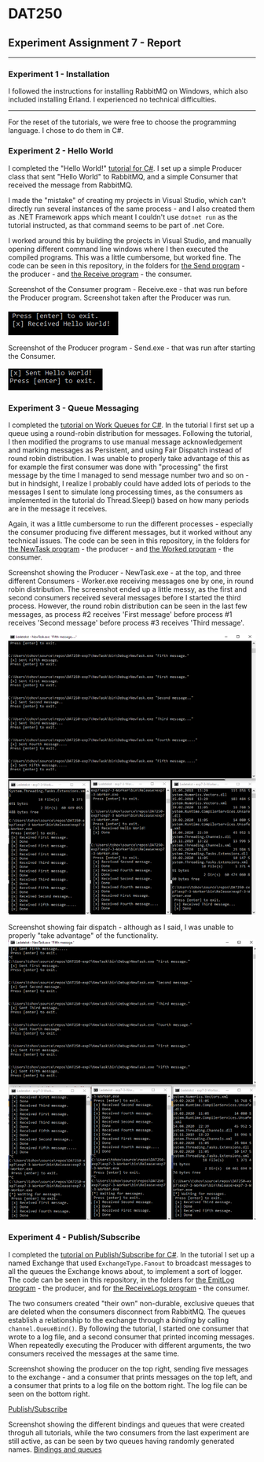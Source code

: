 # DAT250
## Experiment Assignment 7 - Report

---

### Experiment 1 - Installation

I followed the instructions for installing RabbitMQ on Windows, which also included installing Erland. I experienced no technical difficulties.

---

For the reset of the tutorials, we were free to choose the programming language. I chose to do them in C#.

### Experiment 2 - Hello World

I completed the "Hello World!" [tutorial for C#](https://www.rabbitmq.com/tutorials/tutorial-one-dotnet.html). I set up a simple Producer class that sent "Hello World" to RabbitMQ, and a simple Consumer that received the message from RabbitMQ.

I made the "mistake" of creating my projects in Visual Studio, which can't directly run several instances of the same process - and I also created them as .NET Framework apps which meant I couldn't use ```dotnet run``` as the tutorial instructed, as that command seems to be part of .net Core.

I worked around this by building the projects in Visual Studio, and manually opening different command line windows where I then executed the compiled programs. This was a little cumbersome, but worked fine. The code can be seen in this repository, in the folders for [the Send program](DAT250-exp7/DAT250-exp7) - the producer - and [the Receive program](DAT250-exp7/DAT250-exp7-Receive) - the consumer.

Screenshot of the Consumer program - Receive.exe - that was run before the Producer program. Screenshot taken after the Producer was run.

![Receive.exe](img/2-receive.PNG)

Screenshot of the Producer program - Send.exe - that was run after starting the Consumer.

![Send.exe](img/2-send.PNG)

### Experiment 3 - Queue Messaging

I completed the [tutorial on Work Queues for C#](https://www.rabbitmq.com/tutorials/tutorial-two-dotnet.html). In the tutorial I first set up a queue using a round-robin distribution for messages. Following the tutorial, I then modified the programs to use manual message acknowledgement and marking messages as Persistent, and using Fair Dispatch instead of round robin distribution. I was unable to properly take advantage of this as for example the first consumer was done with "processing" the first message by the time I managed to send message number two and so on - but in hindsight, I realize I probably could have added lots of periods to the messages I sent to simulate long processing times, as the consumers as implemented in the tutorial do Thread.Sleep() based on how many periods are in the message it receives.

Again, it was a little cumbersome to run the different processes - especially the consumer producing five different messages, but it worked without any technical issues. The code can be seen in this repository, in the folders for [the NewTask program](DAT250-exp7/NewTask) - the producer - and [the Worked program](DAT250-exp7/exp7-3-Worker) - the consumer.

Screenshot showing the Producer -  NewTask.exe - at the top, and three different Consumers - Worker.exe receiving messages one by one, in round robin distribution. The screenshot ended up a little messy, as the first and second consumers received several messages before I started the third process. However, the round robin distribution can be seen in the last few messages, as process #2 receives 'First message' before process #1 receives 'Second message' before process #3 receives 'Third message'.

![Round robin](img/3-roundrobin.PNG)

Screenshot showing fair dispatch - although as I said, I was unable to properly "take advantage" of the functionality.
![Fair distribution](img/3-fairDispatch.PNG)

### Experiment 4 - Publish/Subscribe

I completed the [tutorial on Publish/Subscribe for C#](https://www.rabbitmq.com/tutorials/tutorial-three-dotnet.html). In the tutorial I set up a named Exchange that used ```ExchangeType.Fanout``` to broadcast messages to all the queues the Exchange knows about, to implement a sort of logger. The code can be seen in this repository, in the folders for [the EmitLog program](DAT250-exp7/exp7-4-EmitLog) - the producer, and for [the ReceiveLogs program](/DAT250-exp7/exp-7-4-ReceiveLogs) - the consumer.

The two consumers created "their own" non-durable, exclusive queues that are deleted when the consumers disconnect from RabbitMQ. The queues establish a relationship to the exchange through a *binding* by calling ```channel.QueueBind()```. By following the tutorial, I started one consumer that wrote to a log file, and a second consumer that printed incoming messages. When repeatedly executing the Producer with different arguments, the two consumers received the messages at the same time.

Screenshot showing the producer on the top right, sending five messages to the exchange - and a consumer that prints messages on the top left, and a consumer that prints to a log file on the bottom right. The log file can be seen on the bottom right.

[Publish/Subscribe](img/4-logCommandWindows.PNG)

Screenshot showing the different bindings and queues that were created throguh all tutorials, while the two consumers from the last experiment are still active, as can be seen by two queues having randomly generated names.
[Bindings and queues](img/4-bindings.PNG)